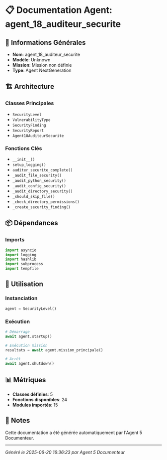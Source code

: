 # 📋 Documentation Agent: agent_18_auditeur_securite

## 🎯 Informations Générales

- **Nom**: agent_18_auditeur_securite
- **Modèle**: Unknown
- **Mission**: Mission non définie
- **Type**: Agent NextGeneration

## 🏗️ Architecture

### Classes Principales
- `SecurityLevel`
- `VulnerabilityType`
- `SecurityFinding`
- `SecurityReport`
- `Agent18AuditeurSecurite`

### Fonctions Clés
- `__init__()`
- `setup_logging()`
- `auditer_securite_complete()`
- `_audit_file_security()`
- `_audit_python_security()`
- `_audit_config_security()`
- `_audit_directory_security()`
- `_should_skip_file()`
- `_check_directory_permissions()`
- `_create_security_finding()`

## 📦 Dépendances

### Imports
```python
import asyncio
import logging
import hashlib
import subprocess
import tempfile
```

## 🚀 Utilisation

### Instanciation
```python
agent = SecurityLevel()
```

### Exécution
```python
# Démarrage
await agent.startup()

# Exécution mission
resultats = await agent.mission_principale()

# Arrêt
await agent.shutdown()
```

## 📊 Métriques

- **Classes définies**: 5
- **Fonctions disponibles**: 24
- **Modules importés**: 15

## 📝 Notes

Cette documentation a été générée automatiquement par l'Agent 5 Documenteur.

---
*Généré le 2025-06-20 16:36:23 par Agent 5 Documenteur*
